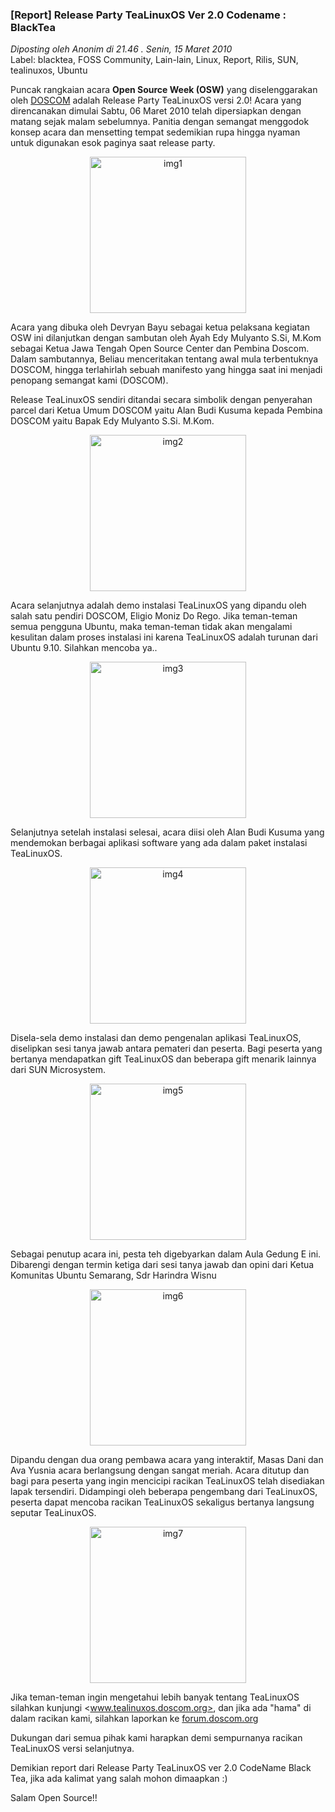 ### **[Report] Release Party TeaLinuxOS Ver 2.0 Codename : BlackTea**
_Diposting oleh Anonim di 21.46 . Senin, 15 Maret 2010_
<br>
Label: blacktea, FOSS Community, Lain-lain, Linux, Report, Rilis, SUN, tealinuxos, Ubuntu

Puncak rangkaian acara **Open Source Week (OSW)** yang diselenggarakan oleh [DOSCOM](http://doscom.org) adalah Release Party TeaLinuxOS versi 2.0! Acara yang direncanakan dimulai Sabtu, 06 Maret 2010 telah dipersiapkan dengan matang sejak malam sebelumnya. Panitia dengan semangat menggodok konsep acara dan mensetting tempat sedemikian rupa hingga nyaman untuk digunakan esok paginya saat release party.
<p align="center">
	<img src="./posts/2010-03-15-report-release-party-tealinuxos-ver-20/img2341resizev.jpg" height="250px" alt="img1">
</p> 

Acara yang dibuka oleh Devryan Bayu sebagai ketua pelaksana kegiatan OSW ini dilanjutkan dengan sambutan oleh Ayah Edy Mulyanto S.Si, M.Kom sebagai Ketua Jawa Tengah Open Source Center dan Pembina Doscom. Dalam sambutannya, Beliau menceritakan tentang awal mula terbentuknya DOSCOM, hingga terlahirlah sebuah manifesto yang hingga saat ini menjadi penopang semangat kami (DOSCOM).

Release TeaLinuxOS sendiri ditandai secara simbolik dengan penyerahan parcel dari Ketua Umum DOSCOM yaitu Alan Budi Kusuma kepada Pembina DOSCOM yaitu Bapak Edy Mulyanto S.Si. M.Kom.
<p align="center">
	<img src="https://img35.imageshack.us/img35/1597/img2360resize.jpg" height="250px" alt="img2">
</p> 

Acara selanjutnya adalah demo instalasi TeaLinuxOS yang dipandu oleh salah satu pendiri DOSCOM, Eligio Moniz Do Rego. Jika teman-teman semua pengguna Ubuntu, maka teman-teman tidak akan mengalami kesulitan dalam proses instalasi ini karena TeaLinuxOS adalah turunan dari Ubuntu 9.10. Silahkan mencoba ya..
<p align="center">
	<img src="http://img215.imageshack.us/img215/8937/img2369resize.jpg" height="250px" alt="img3">
</p> 

Selanjutnya setelah instalasi selesai, acara diisi oleh Alan Budi Kusuma yang mendemokan berbagai aplikasi software yang ada dalam paket instalasi TeaLinuxOS.
<p align="center">
	<img src="https://img10.imageshack.us/img10/7278/img2421resizeh.jpg" height="250px" alt="img4">
</p> 

Disela-sela demo instalasi dan demo pengenalan aplikasi TeaLinuxOS, diselipkan sesi tanya jawab antara pemateri dan peserta. Bagi peserta yang bertanya mendapatkan gift TeaLinuxOS dan beberapa gift menarik lainnya dari SUN Microsystem.
<p align="center">
	<img src="https://img35.imageshack.us/img35/8017/img2432resize.jpg" height="250px" alt="img5">
</p> 

Sebagai penutup acara ini, pesta teh digebyarkan dalam Aula Gedung E ini. Dibarengi dengan termin ketiga dari sesi tanya jawab dan opini dari Ketua Komunitas Ubuntu Semarang, Sdr Harindra Wisnu
<p align="center">
	<img src="http://img169.imageshack.us/img169/6493/img2433resize.jpg" height="250px" alt="img6">
</p> 

Dipandu dengan dua orang pembawa acara yang interaktif, Masas Dani dan Ava Yusnia acara berlangsung dengan sangat meriah. Acara ditutup dan bagi para peserta yang ingin mencicipi racikan TeaLinuxOS telah disediakan lapak tersendiri. Didampingi oleh beberapa pengembang dari TeaLinuxOS, peserta dapat mencoba racikan TeaLinuxOS sekaligus bertanya langsung seputar TeaLinuxOS.
<p align="center">
	<img src="http://img24.imageshack.us/img24/5918/img2559resize.jpg" height="250px" alt="img7">
</p> 


Jika teman-teman ingin mengetahui lebih banyak tentang TeaLinuxOS silahkan kunjungi <www.tealinuxos.doscom.org>, dan jika ada "hama" di dalam racikan kami, silahkan laporkan ke [forum.doscom.org](http://forum.doscom.org)

Dukungan dari semua pihak kami harapkan demi sempurnanya racikan TeaLinuxOS versi selanjutnya.

Demikian report dari Release Party TeaLinuxOS ver 2.0 CodeName Black Tea, jika ada kalimat yang salah mohon dimaapkan :)

Salam Open Source!! 